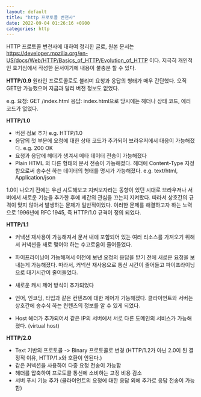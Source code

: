 ```yaml
---
layout: default
title: "http 프로토콜 변천사"
date: 2022-09-04 01:26:16 +0900
categories: http
---
```


HTTP 프로토콜 변천사에 대하여 정리한 글로, 원본 문서는 https://developer.mozilla.org/en-US/docs/Web/HTTP/Basics_of_HTTP/Evolution_of_HTTP 이다. 
지극히 개인적인 호기심에서 작성한 문서이기에 내용이 불충분 할 수 있다.

**HTTP/0.9**
원라인 프로토콜로도 불리며 요청과 응답의 형태가 매우 간단했다.
오직 GET만 가능했으며 지금과 달리 버전 정보도 없었다. 
   
e.g. 
    요청: GET /index.html
    응답: index.html으로 당시에는 헤더나 상태 코드, 에러 코드가 없었다.


**HTTP/1.0**
- 버전 정보 추가 e.g. HTTP/1.0
- 응답의 첫 부분에 요청에 대한 상태 코드가 추가되어 브라우저에서 대응이 가능해졌다.
    e.g. 200 OK
- 요청과 응답에 헤더가 생겨서 메타 데이터 전송이 가능해졌다
- Plain HTML 외 다른 형태의 문서 전송이 가능해졌다. 헤더에 Content-Type 지정함으로써 송수신 하는 데이터의 형태를 명시가 가능해졌다.
    e.g. text/html, Application/json

1.0이 나오기 전에는 우선 시도해보고 지켜보자라는 동향이 있던 시대로 브라우저나 서버에서 새로운 기능을 추가한 후에 세간의 관심을 끄는지 지켜봤다. 따라서 상호간의 규격이 맞지 않아서 발생하는 문제가 일반적이었다. 이러한 문제를 해결하고자 하는 노력으로 1996년에 RFC 1945, 즉 HTTP/1.0 규격이 정의 되었다. 
   
**HTTP/1.1**
- 커낵션 재사용이 가능해져서 문서 내에 포함되어 있는 여러 리소스를 가져오기 위해서 커낵션을 새로 맺어야 하는 수고로움이 줄어들었다.
- 파이프라이닝이 가능해져서 이전에 보낸 요청의 응답을 받기 전에 새로운 요청을 보내는게 가능해졌다. 
따라서, 커넥션 재사용으로 통신 시간이 줄어들고 파이프라이닝으로 대기시간이 줄어들었다.

- 새로운 캐시 제어 방식이 추가되었다
- 언어, 인코딩, 타입과 같은 컨텐츠에 대한 제어가 가능해졌다. 클라이언트와 서버는 상호간에 송수식 하는 컨텐츠의 정보를 알 수 있게 되었다.
- Host 헤더가 추가되어서 같은 IP의 서버에서 서로 다른 도메인의 서비스가 가능해 졌다. (virtual host)

**HTTP/2.0**
- Text 기반의 프로토콜 -> Binary 프로토콜로 변경 (HTTP/1.2가 아닌 2.0이 된 결정적 이유, HTTP/1.x와 호환이 안된다.)
- 같은 커넥션을 사용하여 다중 요청 전송이 가능함
- 헤더를 압축하여 프로토콜 통신에 소비하는 고정 비용 감소
- 서버 푸시 기능 추가 (클라이언트의 요청에 대한 응답 외에 추가로 응답 전송이 가능함)










